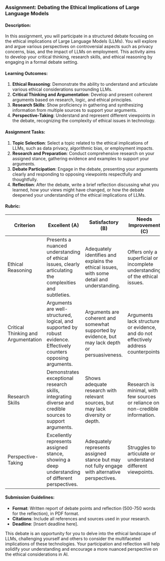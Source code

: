  ### Assignment: Debating the Ethical Implications of Large Language Models

#### Description:
In this assignment, you will participate in a structured debate focusing on the ethical implications of Large Language Models (LLMs). You will explore and argue various perspectives on controversial aspects such as privacy concerns, bias, and the impact of LLMs on employment. This activity aims to develop your critical thinking, research skills, and ethical reasoning by engaging in a formal debate setting.

#### Learning Outcomes:
1. **Ethical Reasoning**: Demonstrate the ability to understand and articulate various ethical considerations surrounding LLMs.
2. **Critical Thinking and Argumentation**: Develop and present coherent arguments based on research, logic, and ethical principles.
3. **Research Skills**: Show proficiency in gathering and synthesizing information from multiple sources to support your arguments.
4. **Perspective-Taking**: Understand and represent different viewpoints in the debate, recognizing the complexity of ethical issues in technology.

#### Assignment Tasks:
1. **Topic Selection**: Select a topic related to the ethical implications of LLMs, such as data privacy, algorithmic bias, or employment impacts.
2. **Research and Preparation**: Conduct comprehensive research on your assigned stance, gathering evidence and examples to support your arguments.
3. **Debate Participation**: Engage in the debate, presenting your arguments clearly and responding to opposing viewpoints respectfully and thoughtfully.
4. **Reflection**: After the debate, write a brief reflection discussing what you learned, how your views might have changed, or how the debate deepened your understanding of the ethical implications of LLMs.

#### Rubric:

| Criterion                          | Excellent (A)                                                                                              | Satisfactory (B)                                                                                | Needs Improvement (C)                                               |
|------------------------------------|------------------------------------------------------------------------------------------------------------|-------------------------------------------------------------------------------------------------|---------------------------------------------------------------------|
| Ethical Reasoning                  | Presents a nuanced understanding of ethical issues, clearly articulating the complexities and subtleties.   | Adequately identifies and explains the ethical issues, with some detail and understanding.       | Offers only a superficial or incomplete understanding of the ethical issues. |
| Critical Thinking and Argumentation | Arguments are well-structured, logical, and supported by robust evidence. Effectively counters opposing arguments. | Arguments are coherent and somewhat supported by evidence, but may lack depth or persuasiveness. | Arguments lack structure or evidence, and do not effectively address counterpoints. |
| Research Skills                    | Demonstrates exceptional research skills, integrating diverse and credible sources to support arguments.    | Shows adequate research with relevant sources, but may lack diversity or depth.                  | Research is minimal, with few sources or reliance on non-credible information. |
| Perspective-Taking                 | Excellently represents assigned stance, showing a deep understanding of different perspectives.             | Adequately represents assigned stance but may not fully engage with alternative perspectives.    | Struggles to articulate or understand different viewpoints.                  |

#### Submission Guidelines:
- **Format**: Written report of debate points and reflection (500-750 words for the reflection), in PDF format.
- **Citations**: Include all references and sources used in your research.
- **Deadline**: [Insert deadline here].

This debate is an opportunity for you to delve into the ethical landscape of LLMs, challenging yourself and others to consider the multifaceted implications of these technologies. Your participation and reflection will help solidify your understanding and encourage a more nuanced perspective on the ethical considerations in AI.

